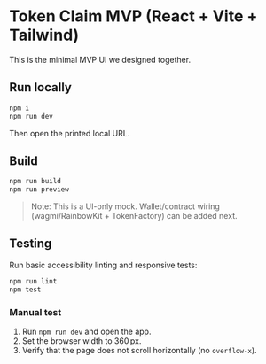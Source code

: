 # Token Claim MVP (React + Vite + Tailwind)

This is the minimal MVP UI we designed together.

## Run locally
```bash
npm i
npm run dev
```
Then open the printed local URL.

## Build
```bash
npm run build
npm run preview
```

> Note: This is a UI-only mock. Wallet/contract wiring (wagmi/RainbowKit + TokenFactory) can be added next.

## Testing

Run basic accessibility linting and responsive tests:

```bash
npm run lint
npm test
```

### Manual test

1. Run `npm run dev` and open the app.
2. Set the browser width to 360 px.
3. Verify that the page does not scroll horizontally (no `overflow-x`).
